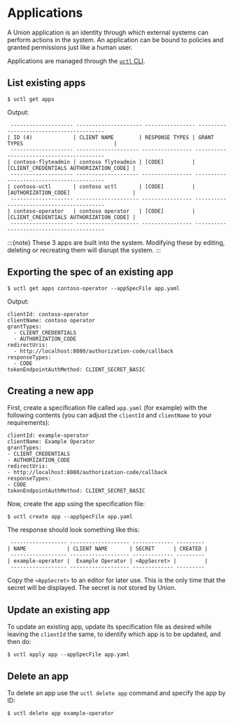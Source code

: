 # Applications

A Union application is an identity through which external systems can perform actions in the system.
An application can be bound to policies and granted permissions just like a human user.

Applications are managed through the [`uctl` CLI](../../api-reference/uctl-cli/index.md).

## List existing apps

```{code-block} shell
$ uctl get apps
```

Output:

```{code-block} shell
 -------------------- --------------------- ---------------- ----------------------------------------
| ID (4)             | CLIENT NAME        | RESPONSE TYPES | GRANT TYPES                             |
 -------------------- -------------------- ---------------- -----------------------------------------
| contoso-flyteadmin | contoso flyteadmin | [CODE]         | [CLIENT_CREDENTIALS AUTHORIZATION_CODE] |
 -------------------- -------------------- ---------------- -----------------------------------------
| contoso-uctl       | contoso uctl       | [CODE]         | [AUTHORIZATION_CODE]                    |
 -------------------- -------------------- ---------------- -----------------------------------------
| contoso-operator   | contoso operator   | [CODE]         | [CLIENT_CREDENTIALS AUTHORIZATION_CODE] |
 -------------------- -------------------- ---------------- -----------------------------------------
```

:::{note}
These 3 apps are built into the system.
Modifying these by editing, deleting or recreating them will disrupt the system.
:::

## Exporting the spec of an existing app

```{code-block} shell
$ uctl get apps contoso-operator --appSpecFile app.yaml
```

Output:

```{code-block} yaml
clientId: contoso-operator
clientName: contoso operator
grantTypes:
  - CLIENT_CREDENTIALS
  - AUTHORIZATION_CODE
redirectUris:
  - http://localhost:8080/authorization-code/callback
responseTypes:
  - CODE
tokenEndpointAuthMethod: CLIENT_SECRET_BASIC
```

## Creating a new app

First, create a specification file called `app.yaml` (for example) with the following contents (you can adjust the `clientId` and `clientName` to your requirements):

```{code-block} yaml
clientId: example-operator
clientName: Example Operator
grantTypes:
- CLIENT_CREDENTIALS
- AUTHORIZATION_CODE
redirectUris:
- http://localhost:8080/authorization-code/callback
responseTypes:
- CODE
tokenEndpointAuthMethod: CLIENT_SECRET_BASIC
```

Now, create the app using the specification file:

```{code-block} shell
$ uctl create app --appSpecFile app.yaml
```

The response should look something like this:

```{code-block} shell
 ------------------ ------------------- ------------- ---------
| NAME             | CLIENT NAME       | SECRET      | CREATED |
 ------------------ ------------------- ------------- ---------
| example-operator |  Example Operator | <AppSecret> |         |
 ------------------ ------------------- ------------- ---------
```

Copy the `<AppSecret>` to an editor for later use.
This is the only time that the secret will be displayed.
The secret is not stored by Union.

## Update an existing app

To update an existing app, update its specification file as desired while leaving the `clientId` the same, to identify which app is to be updated, and then do:

```{code-block} shell
$ uctl apply app --appSpecFile app.yaml
```

## Delete an app

To delete an app use the `uctl delete app` command and specify the app by ID:

```{code-block} shell
$ uctl delete app example-operator
```
